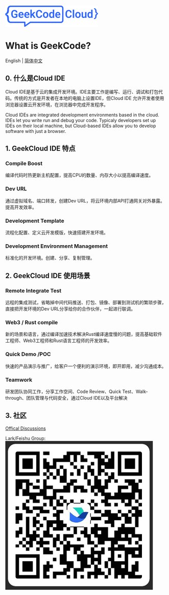 [![GeekCode](logo.svg)](https://geekcode.cloud)

# What is GeekCode?

English | [简体中文](./README-CN.md)

## 0. 什么是Cloud IDE
Cloud IDE是基于云的集成开发环境。IDE主要工作是编写、运行、调试和打包代码。传统的方式是开发者在本地的电脑上设置IDE，但Cloud IDE 允许开发者使用浏览器设置云开发环境，在浏览器中完成开发程序。

Cloud IDEs are integrated development environments based in the cloud. IDEs let you write run and debug your code. Typicaly developers set up IDEs on their local machine, but Cloud-based IDEs allow you to develop software with just a browser.

## 1. GeekCloud IDE 特点

### Compile Boost

编译代码时热更新主机配置，提高CPU的数量、内存大小以提高编译速度。

### Dev URL

通过虚拟域名、端口转发，创建Dev URL，将云环境内部API打通网关对外暴露。提高开发效率。

### Development Template

流程化配置、定义云开发模版，快速搭建开发环境。

### Development Environment Management

标准化的开发环境。创建、分享、复制管理。

## 2. GeekCloud IDE 使用场景

### Remote Integrate Test

远程的集成测试，省略掉中间代码推送、打包、镜像、部署到测试机的繁琐步骤，直接把开发环境的Dev URL分享给你的合作伙伴，一起进行联调。

### Web3 / Rust compile

新的场景和语言，通过编译加速技术解决Rust编译速度慢的问题，提高基础软件工程师、Web3工程师和Rust语言工程师的开发效率。

### Quick Demo /POC

快速的产品演示与推广，给客户一个便利的演示环境，即开即用，减少沟通成本。

### Teamwork

研发团队协同工作，分享工作空间、Code Review、Quick Test、Walk-through、团队管理与代码安全，通过Cloud IDE以及平台解决

## 3. 社区
[Offical Discussions](https://github.com/geeklamp/geekcode.cloud/discussions)

Lark/Feishu Group: 
![](feishugroup.png)
